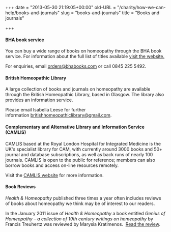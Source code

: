 +++
date = "2013-05-30 21:19:05+00:00"
old-URL = "/charity/how-we-can-help/books-and-journals"
slug = "books-and-journals"
title = "Books and journals"

+++

#### BHA book service

You can buy a wide range of books on homeopathy through the BHA book service. For information about the full list of titles available [visit the website.](http://www.bhabooks.com/)

For enquiries, email [orders@bhabooks.com](mailto:orders@bhabooks.com) or call 0845 225 5492.

#### British Homeopathic Library

A large collection of books and journals on homeopathy are available through the British Homeopathic Library, based in Glasgow. The library also provides an information service.

Please email Isabella Leese for further information [britishhomeopathiclibrary@gmail.com](mailto:britishhomeopathiclibrary@gmail.com).

#### Complementary and Alternative Library and Information Service (CAMLIS)

CAMLIS based at the Royal London Hospital for Integrated Medicine is the UK's specialist library for CAM, with currently around 3000 books and 50+ journal and database subscriptions, as well as back runs of nearly 100 journals. CAMLIS is open to the public for reference; members can also borrow books and access on-line resources remotely.

Visit the [CAMLIS website](https://www.uclh.nhs.uk/OurServices/OurHospitals/RLHIM/Pages/camlis.aspx) for more information.

#### Book Reviews

_Health & Homeopathy_ published three times a year often includes reviews of books about homeopathy we think may be of interest to our readers.

In the January 2011 issue of _Health & Homeopathy_ a book entitled _Genius of Homeopathy – a collection of 19th century writings on homeopathy_ by Francis Treuhertz was reviewed by Marysia Kratimenos.  [Read the review](https://res.cloudinary.com/homeopathyuk/v1557403245/bha/Genius_of_Homeopathy_Jan_11.pdf).
